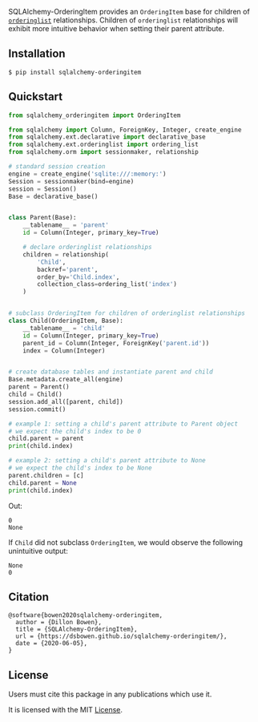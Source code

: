 SQLAlchemy-OrderingItem provides an `OrderingItem` base for children of [`orderinglist`](https://docs.sqlalchemy.org/en/13/orm/extensions/orderinglist.html) relationships. Children of `orderinglist` relationships will exhibit more intuitive behavior when setting their parent attribute.

## Installation

```
$ pip install sqlalchemy-orderingitem
```

## Quickstart

```python
from sqlalchemy_orderingitem import OrderingItem

from sqlalchemy import Column, ForeignKey, Integer, create_engine
from sqlalchemy.ext.declarative import declarative_base
from sqlalchemy.ext.orderinglist import ordering_list
from sqlalchemy.orm import sessionmaker, relationship

# standard session creation
engine = create_engine('sqlite:///:memory:')
Session = sessionmaker(bind=engine)
session = Session()
Base = declarative_base()


class Parent(Base):
    __tablename__ = 'parent'
    id = Column(Integer, primary_key=True)

    # declare orderinglist relationships
    children = relationship(
        'Child', 
        backref='parent',
        order_by='Child.index',
        collection_class=ordering_list('index')
    )


# subclass OrderingItem for children of orderinglist relationships
class Child(OrderingItem, Base):
    __tablename__ = 'child'
    id = Column(Integer, primary_key=True)
    parent_id = Column(Integer, ForeignKey('parent.id'))
    index = Column(Integer)


# create database tables and instantiate parent and child
Base.metadata.create_all(engine)
parent = Parent()
child = Child()
session.add_all([parent, child])
session.commit()

# example 1: setting a child's parent attribute to Parent object
# we expect the child's index to be 0
child.parent = parent
print(child.index)

# example 2: setting a child's parent attribute to None
# we expect the child's index to be None
parent.children = [c]
child.parent = None
print(child.index)
```

Out:

```
0
None
```

If `Child` did not subclass `OrderingItem`, we would observe the following unintuitive output:

```
None
0
```

## Citation

```
@software{bowen2020sqlalchemy-orderingitem,
  author = {Dillon Bowen},
  title = {SQLAlchemy-OrderingItem},
  url = {https://dsbowen.github.io/sqlalchemy-orderingitem/},
  date = {2020-06-05},
}
```

## License

Users must cite this package in any publications which use it.

It is licensed with the MIT [License](https://github.com/dsbowen/sqlalchemy-orderingitem/blob/master/LICENSE).